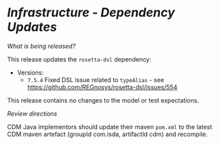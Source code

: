 # *Infrastructure - Dependency Updates*

_What is being released?_

This release updates the `rosetta-dsl` dependency:

- Versions:
    - `7.5.4` Fixed DSL issue related to `typeAlias` - see https://github.com/REGnosys/rosetta-dsl/issues/554 

This release contains no changes to the model or test expectations.

_Review directions_

CDM Java implementors should update their maven `pom.xml` to the latest CDM maven artefact (groupId com.isda, artifactId cdm) and recompile.
